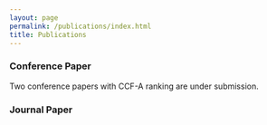 ```yaml
---
layout: page
permalink: /publications/index.html
title: Publications
---
```


### Conference Paper

Two conference papers with CCF-A ranking are under submission.

### Journal Paper
